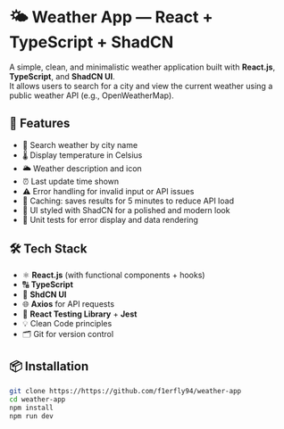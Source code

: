 # 🌤 Weather App — React + TypeScript + ShadCN

A simple, clean, and minimalistic weather application built with **React.js**, **TypeScript**, and **ShadCN UI**.  
It allows users to search for a city and view the current weather using a public weather API (e.g., OpenWeatherMap).

## 🚀 Features

- 🔎 Search weather by city name
- 🌡 Display temperature in Celsius
- 🌥 Weather description and icon
- ⏰ Last update time shown
- ⚠️ Error handling for invalid input or API issues
- 💾 Caching: saves results for 5 minutes to reduce API load
- 🎨 UI styled with ShadCN for a polished and modern look
- 🧪 Unit tests for error display and data rendering

## 🛠 Tech Stack

- ⚛️ **React.js** (with functional components + hooks)
- 🔠 **TypeScript**
- 🎨 **ShdCN UI**
- 🌐 **Axios** for API requests
- 🧪 **React Testing Library** + **Jest**
- 💡 Clean Code principles
- 🗂 Git for version control

## 📦 Installation

```bash
git clone https://https://github.com/f1erfly94/weather-app
cd weather-app
npm install
npm run dev

